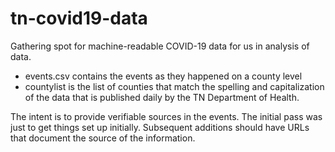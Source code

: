 # tn-covid19-data

Gathering spot for machine-readable COVID-19 data for us in analysis of data.

* events.csv contains the events as they happened on a county level
* countylist is the list of counties that match the spelling and capitalization of the data that is published daily by the TN Department of Health.

The intent is to provide verifiable sources in the events. The initial pass was just to get things set up initially. Subsequent additions should have URLs that document the source of the information.
